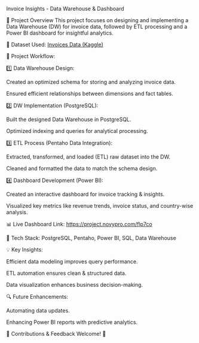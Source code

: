 Invoice Insights - Data Warehouse & Dashboard

🚀 Project Overview
This project focuses on designing and implementing a Data Warehouse (DW) for invoice data, followed by ETL processing and a Power BI dashboard for insightful analytics.

🔗 Dataset Used: [Invoices Data (Kaggle)](https://www.kaggle.com/datasets/ghassenkhaled/invoices-data)

🔧 Project Workflow:

1️⃣ Data Warehouse Design:

Created an optimized schema for storing and analyzing invoice data.

Ensured efficient relationships between dimensions and fact tables.

2️⃣ DW Implementation (PostgreSQL):

Built the designed Data Warehouse in PostgreSQL.

Optimized indexing and queries for analytical processing.

3️⃣ ETL Process (Pentaho Data Integration):

Extracted, transformed, and loaded (ETL) raw dataset into the DW.

Cleaned and formatted the data to match the schema design.

4️⃣ Dashboard Development (Power BI):

Created an interactive dashboard for invoice tracking & insights.

Visualized key metrics like revenue trends, invoice status, and country-wise analysis.

📊 Live Dashboard Link: https://project.novypro.com/flp7co

📌 Tech Stack: PostgreSQL, Pentaho, Power BI, SQL, Data Warehouse

💡 Key Insights:

Efficient data modeling improves query performance.

ETL automation ensures clean & structured data.

Data visualization enhances business decision-making.

🔍 Future Enhancements:

Automating data updates.

Enhancing Power BI reports with predictive analytics.

🎯 Contributions & Feedback Welcome! 🚀
